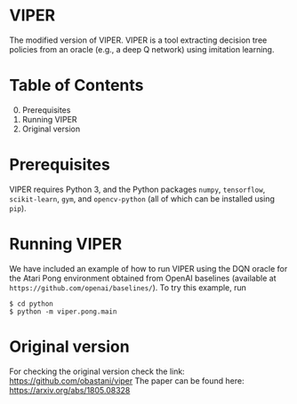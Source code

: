 VIPER
=====
The modified version of VIPER.
VIPER is a tool extracting decision tree policies from an oracle (e.g., a deep Q network) using imitation learning.

Table of Contents
=====
0. Prerequisites
1. Running VIPER
2. Original version

Prerequisites
=====

VIPER requires Python 3, and the Python packages `numpy`, `tensorflow`, `scikit-learn`, `gym`, and `opencv-python` (all of which can be installed using `pip`).

Running VIPER
=====

We have included an example of how to run VIPER using the DQN oracle for the Atari Pong environment obtained from OpenAI baselines (available at `https://github.com/openai/baselines/`). To try this example, run

    $ cd python
    $ python -m viper.pong.main

Original version
=====
For checking the original version check the link: https://github.com/obastani/viper
The paper can be found here: https://arxiv.org/abs/1805.08328
